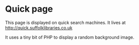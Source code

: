 # Quick page

This page is displayed on quick search machines. It lives at http://quick.suffolklibraries.co.uk

It uses a tiny bit of PHP to display a random background image.
